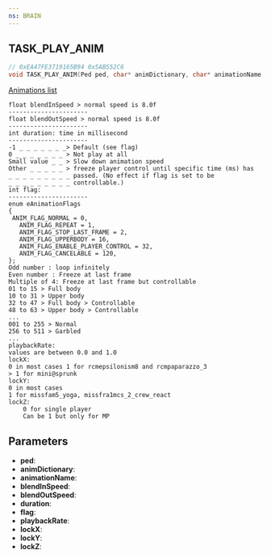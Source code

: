 ```yaml
---
ns: BRAIN
---
```

## TASK_PLAY_ANIM

```c
// 0xEA47FE3719165B94 0x5AB552C6
void TASK_PLAY_ANIM(Ped ped, char* animDictionary, char* animationName, float blendInSpeed, float blendOutSpeed, int duration, int flag, float playbackRate, BOOL lockX, BOOL lockY, BOOL lockZ);
```

[Animations list](https://alexguirre.github.io/animations-list/)

```
float blendInSpeed > normal speed is 8.0f
----------------------  
float blendOutSpeed > normal speed is 8.0f
----------------------  
int duration: time in millisecond  
----------------------  
-1 _ _ _ _ _ _ _> Default (see flag)  
0 _ _ _ _ _ _ _ > Not play at all  
Small value _ _ > Slow down animation speed  
Other _ _ _ _ _ > freeze player control until specific time (ms) has   
_ _ _ _ _ _ _ _ _ passed. (No effect if flag is set to be   
_ _ _ _ _ _ _ _ _ controllable.)  
int flag:  
----------------------  
enum eAnimationFlags  
{  
 ANIM_FLAG_NORMAL = 0,  
   ANIM_FLAG_REPEAT = 1,  
   ANIM_FLAG_STOP_LAST_FRAME = 2,  
   ANIM_FLAG_UPPERBODY = 16,  
   ANIM_FLAG_ENABLE_PLAYER_CONTROL = 32,  
   ANIM_FLAG_CANCELABLE = 120,  
};  
Odd number : loop infinitely  
Even number : Freeze at last frame  
Multiple of 4: Freeze at last frame but controllable  
01 to 15 > Full body  
10 to 31 > Upper body  
32 to 47 > Full body > Controllable  
48 to 63 > Upper body > Controllable  
...  
001 to 255 > Normal  
256 to 511 > Garbled  
...  
playbackRate:  
values are between 0.0 and 1.0  
lockX:    
0 in most cases 1 for rcmepsilonism8 and rcmpaparazzo_3  
> 1 for mini@sprunk  
lockY:  
0 in most cases   
1 for missfam5_yoga, missfra1mcs_2_crew_react  
lockZ:   
    0 for single player   
    Can be 1 but only for MP  
```

## Parameters
* **ped**: 
* **animDictionary**: 
* **animationName**: 
* **blendInSpeed**: 
* **blendOutSpeed**: 
* **duration**: 
* **flag**: 
* **playbackRate**: 
* **lockX**: 
* **lockY**: 
* **lockZ**: 

